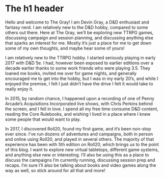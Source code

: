 # The h1 header
Hello and welcome to The Gray! I am Devin Gray, a D&D enthusiast and fantasy nerd. I am relatively new to the D&D hobby, compared to some others out there. Here at The Gray, we’ll be exploring new TTRPG games, discussing campaign and session planning, and discussing anything else that sparks an interest for me. Mostly it’s just a place for me to get down some of my own thoughts, and maybe hear some of yours!

I am relatively new to the TTRPG hobby. I started seriously playing in early 2017 with D&D 5e. I had, however been exposed to earlier editions over a decade earlier thanks to some work friends who were playing 3.5. They loaned me books, invited me over for game nights, and generally encouraged me to get into the hobby, but I was in my early 20’s, and while I enjoyed the premise, I felt I just didn’t have the drive I felt it would take to really enjoy it.

In 2015, by random chance, I happened upon a recording of one of Penny Arcade’s Acquisitions Incorporated live shows, with Chris Perkins behind the screen, and I fell in love. I spend all my free time consume D&D content, reading the Core Rulebooks, and wishing I lived in a place where I knew some people that would want to play.

In 2017, I discovered Roll20, found my first game, and it’s been non-stop ever since. I’ve run dozens of adventures and campaigns, both in person and online using Roll20, and played in several others. The majority of that experience has been with 5th edition on Roll20, which brings us to the point of this blog. I want to explore new virtual tabletops, different game systems, and anything else new or interesting. I’ll also be using this as a place to discuss the campaigns I’m currently running, discussing session prep and recaps. I’m sure I’ll also be talking about books and video games along the way as well, so stick around for all that and more!